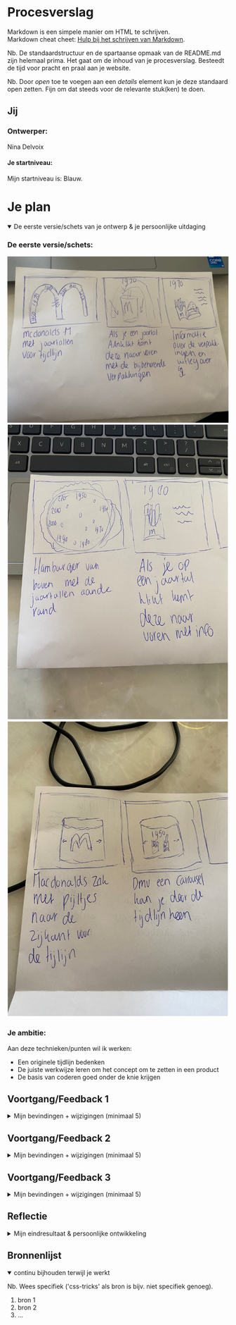 # Procesverslag
Markdown is een simpele manier om HTML te schrijven.  
Markdown cheat cheet: [Hulp bij het schrijven van Markdown](https://github.com/adam-p/markdown-here/wiki/Markdown-Cheatsheet).

Nb. De standaardstructuur en de spartaanse opmaak van de README.md zijn helemaal prima. Het gaat om de inhoud van je procesverslag. Besteedt de tijd voor pracht en praal aan je website.

Nb. Door *open* toe te voegen aan een *details* element kun je deze standaard open zetten. Fijn om dat steeds voor de relevante stuk(ken) te doen.




## Jij

### Ontwerper:
Nina Delvoix

#### Je startniveau:
Mijn startniveau is: Blauw.




# Je plan

<details open>
  <summary>De eerste versie/schets van je ontwerp & je persoonlijke uitdaging</summary>

  ### De eerste versie/schets:
  <img src="readme-images/schets-1.jpg" alt="schets 1">
  <img src="readme-images/schets-2.jpg" alt="schets 2">
  <img src="readme-images/schets-3.jpg" alt="schets 3">
 


  ### Je ambitie: 
  Aan deze technieken/punten wil ik werken:
  - Een originele tijdlijn bedenken
  - De juiste werkwijze leren om het concept om te zetten in een product
  - De basis van coderen goed onder de knie krijgen
 
</details>




## Voortgang/Feedback 1

<details>
  <summary>Mijn bevindingen + wijzigingen (minimaal 5)</summary>

  ### Bevinding 1:
  "Je kan een Mc Drive maken voor je tijdlijn."

  #### oplossing:
  Zelf was ik nog niet op het idee gekomen om een door middel van eem Mc Drive de tijdlijn weer te geven, dit vind ik het een leuk en origineel idee. Naar anleiding van Maxima haar feedback zal ik nu een Mc Drive gaan maken voor de tijdlijn. 



  ### Bevinding 2:
  "Kijk nog beter naar de Interface."

  #### oplossing:
  Boven het raampje van de drive through zie je het uit een bepaald jaar het logo en de desbetreffende verpakkingen. Door middel van een knopje kan je door scrollen naar het volgende jaar. De afbeeldingen verschuiven als een soort carrousel(tekst en afbeeding(en)).



  ### Bevinding 3:
  "Er is nog geen progressive closure, kijk hier nog naar"
  
  #### oplossing:
  Op het einde rijdt het autotje uit de Mc Drive waardoor je door hebt dat dit het einde is van de website.



  ### Bevinding 4:
  "Zorg dat je nog meer van het merk in je werk verwerkt."

  #### oplossing:
  Ik was zelf nog niet zo ver met het bedenken van mijn ontwerp. Ik ga de vormgeving zeker allemaal in de stijl en kleuren van de Mc Donalds doen. De kleuren die ik ga gebruiken zijn: rood, geel en groen. (tekst en afbeeding(en)).

</details>




## Voortgang/Feedback 2

<details>

### Bevinding 1:
  Het lukte mij niet zelf de verpakkingen in het raampje te krijgen, in de div. De verpakking kwam alleen maar in de li, achtger het huisje. Dit heb ik geprobeerd om een image in de div te zetten in de css maar dit lukte niet.

  #### oplossing:
  Het was de bedoeling dat ik de image in de div, in de html zette in plaats van in de css. Als volgt heb ik het in de html gezet:
  <div class="raam">
  <img src="images/Verpakking 1960 ZA.png" alt="">
  </div> 

  In de CSS moest ik dan ook de image uit de div aanspreken -->
  /* burger */
li:nth-of-type(4) div img {
  width: 100%;
} 

  ### Bevinding 2:
  Ik wilde naast de Mc Drives een schaduw plaatsen zodat er wat meer diepte in de website zit. Dit lukte mij niet goed omdat ik even kwijt was welke getallen je achter box shadow moest zetten.

  #### oplossing:
  Onder de li:nth-of-type moet je een shadow plaatsen. Door om er een rgb achter te plaatsen met (0 0 0 / .5), zorg je ervoor dat de schaduw een beetje transparant wordt waardoor het wat realischtiser is.

  box-shadow: .5em 0 .5em rgb(0 0 0 / .5);

  ### Bevinding 3:
  Om duidelijk te kunnen maken uit welk jaar het bepaalde logo en verpakking komt, wil ik het jaartal vermelden in de mcdrive zelf.

  #### oplossing:
  Om het jaartal in de Mcdrive te zetten moet ik in de html een h2 aanmaken voor in de li, hier staat ieder gebouwtje in. In elke li zet ik het volgende <h2>1940</h2>, voor elk gebouwtje een ander jaartal. In de css zet ik onder elke Mcdrive: li:nth-of-type(1) h2, daaronder de plaatsing.
  <summary>Mijn bevindingen + wijzigingen (minimaal 5)</summary>
  
  ### Bevinding 4:
  Ik heb nog geen informatie bij de desbetreffende jaartallen.

  #### oplossing:
  Ik heb eerst informatie opgezocht over de desbestreffende jaartallen, ik heb bedacht om onderin de website aan de linker kant nogmaals het logo en de verpakking te laten zien en aan de rechterkant de tekst. In de html is er een nieuwe section aangemaakt met een h2, dat is het jaartal. Een p, dit is de tekst. Tot slot twee images, het logo en de verpakkingen.

  <img src="readme-images/informatie-tekst.png" alt="">


  ### Bevinding 5:
  De auto's rijden nog niet zelf van jaartal naar jaartal.
  

  #### oplossing:
   In het javascript moest er wat toegevoegd worden om de auto's heen en weer te laten rijden. Onder het stuk waardoor de auto's van veranderde moest het volgende geplaatst worden:
   "deOL.scrollLeft = 192;"

   De reden dat dit erbij geplaatst moest worden is omdat de huisjes, die in de OL staan, naar links verplaatst moeten worden als je op de knoppen klikt. Een huisje is 10 em breed, dit staat gelijk aan 192 pixels. Onder elke knop moet dus komen te staan dat de OL naar links moest opschuiven.


  ### Bevinding 6:
  Ik kan nog wat elementen toevoegen in het ontwerp zoals; bomen, wolken, streepjes op de weg, rook uit de auto's.


  #### oplossing:


  ### Bevinding 7:
  Om een leuk extra element toe te voegen kan ik de cursor veranderen in een hamburger of milkshakes om deze zo goed bij het thema te laten passen.

  #### oplossing:
  Ik had meerdere keren geprobeerd de cursor aan te passen maar dit lukte niet, ik kwam er later achter dat de afbeelding die ik wilde gebruiken veel te groot was waardoor het niet lukte. Uiteindelijk heb ik de afbeelding kleiner gemaakt waardoor het nu wel is gelukt, als je op een button wil klikken veranderd de cursor in een hamburgertje.

  <img src="readme-images/cursor.jpg" alt="">

  ### Bevinding 8:
  Er kan nog niet getabd worden met het toetsenbord.

  #### oplossing:


</details>


## Voortgang/Feedback 3 

<details>
  <summary>Mijn bevindingen + wijzigingen (minimaal 5)</summary>

### Bevinding 1:

De clown aan het einde van de weg past niet helemaal

#### oplossing:


</details>

## Reflectie

<details>
  <summary>Mijn eindresultaat & persoonlijke ontwikkeling</summary>

  ### Je uitkomst - karakteristiek screenshot(s):
  <img src="readme-images/dummy-plaatje.jpg" width="375px" alt="final ontwerp">


  ### Dit ging goed/Heb ik geleerd: 
  Korte omschrijving met plaatje(s)

  <img src="readme-images/dummy-plaatje.jpg" width="375px" alt="top">


  ### Dit was lastig/Is niet gelukt:
  Korte omschrijving met plaatje(s)

  <img src="readme-images/dummy-plaatje.jpg" width="375px" alt="bummer">
</details>




## Bronnenlijst

<details open>
<summary>continu bijhouden terwijl je werkt</summary>

Nb. Wees specifiek ('css-tricks' als bron is bijv. niet specifiek genoeg).

1. bron 1
2. bron 2
3. ...

</details>